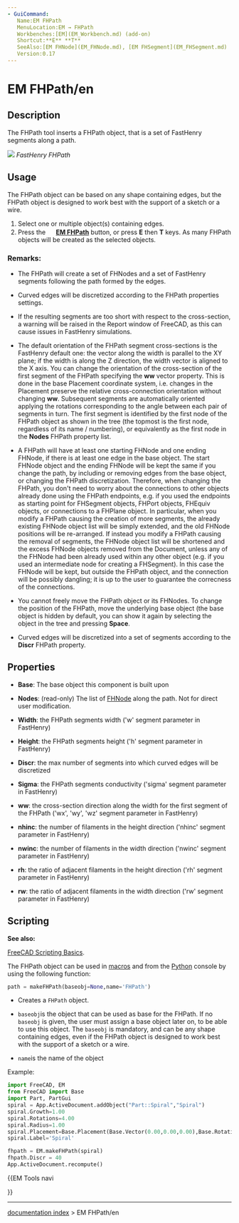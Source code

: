 ```yaml
---
- GuiCommand:
   Name:EM FHPath
   MenuLocation:EM → FHPath
   Workbenches:[EM](EM_Workbench.md) (add-on)
   Shortcut:**E** **T**
   SeeAlso:[EM FHNode](EM_FHNode.md), [EM FHSegment](EM_FHSegment.md)
   Version:0.17
---
```


# EM FHPath/en

## Description

The FHPath tool inserts a FHPath object, that is a set of FastHenry segments along a path.

![](images/EM_FHPath_Example.png ) 
*FastHenry FHPath*

## Usage

The FHPath object can be based on any shape containing edges, but the FHPath object is designed to work best with the support of a sketch or a wire.

1.  Select one or multiple object(s) containing edges.
2.  Press the **<img src="images/EM_FHPath.svg" width=16px> [EM FHPath](EM_FHPath.md)** button, or press **E** then **T** keys. As many FHPath objects will be created as the selected objects.

### Remarks:

-   The FHPath will create a set of FHNodes and a set of FastHenry segments following the path formed by the edges.

-   Curved edges will be discretized according to the FHPath properties settings.

-   If the resulting segments are too short with respect to the cross-section, a warning will be raised in the Report window of FreeCAD, as this can cause issues in FastHenry simulations.

-   The default orientation of the FHPath segment cross-sections is the FastHenry default one: the vector along the width is parallel to the XY plane; if the width is along the Z direction, the width vector is aligned to the X axis. You can change the orientation of the cross-section of the first segment of the FHPath specifying the **ww** vector property. This is done in the base Placement coordinate system, i.e. changes in the Placement preserve the relative cross-connection orientation without changing **ww**. Subsequent segments are automatically oriented applying the rotations corresponding to the angle between each pair of segments in turn. The first segment is identified by the first node of the FHPath object as shown in the tree (the topmost is the first node, regardless of its name / numbering), or equivalently as the first node in the **Nodes** FHPath property list.

-   A FHPath will have at least one starting FHNode and one ending FHNode, if there is at least one edge in the base object. The start FHNode object and the ending FHNode will be kept the same if you change the path, by including or removing edges from the base object, or changing the FHPath discretization. Therefore, when changing the FHPath, you don\'t need to worry about the connections to other objects already done using the FHPath endpoints, e.g. if you used the endpoints as starting point for FHSegment objects, FHPort objects, FHEquiv objects, or connections to a FHPlane object. In particular, when you modify a FHPath causing the creation of more segments, the already existing FHNode object list will be simply extended, and the old FHNode positions will be re-arranged. If instead you modify a FHPath causing the removal of segments, the FHNode object list will be shortened and the excess FHNode objects removed from the Document, unless any of the FHNode had been already used within any other object (e.g. if you used an intermediate node for creating a FHSegment). In this case the FHNode will be kept, but outside the FHPath object, and the connection will be possibly dangling; it is up to the user to guarantee the correcness of the connections.

-   You cannot freely move the FHPath object or its FHNodes. To change the position of the FHPath, move the underlying base object (the base object is hidden by default, you can show it again by selecting the object in the tree and pressing **Space**.

-   Curved edges will be discretized into a set of segments according to the **Discr** FHPath property.

## Properties

-    **Base**: The base object this component is built upon

-    **Nodes**: (read-only) The list of [FHNode](EM_FHNode.md) along the path. Not for direct user modification.

-    **Width**: the FHPath segments width (\'w\' segment parameter in FastHenry)

-    **Height**: the FHPath segments height (\'h\' segment parameter in FastHenry)

-    **Discr**: the max number of segments into which curved edges will be discretized

-    **Sigma**: the FHPath segments conductivity (\'sigma\' segment parameter in FastHenry)

-    **ww**: the cross-section direction along the width for the first segment of the FHPath (\'wx\', \'wy\', \'wz\' segment parameter in FastHenry)

-    **nhinc**: the number of filaments in the height direction (\'nhinc\' segment parameter in FastHenry)

-    **nwinc**: the number of filaments in the width direction (\'nwinc\' segment parameter in FastHenry)

-    **rh**: the ratio of adjacent filaments in the height direction (\'rh\' segment parameter in FastHenry)

-    **rw**: the ratio of adjacent filaments in the width direction (\'rw\' segment parameter in FastHenry)

## Scripting


**See also:**

[FreeCAD Scripting Basics](FreeCAD_Scripting_Basics.md).

The FHPath object can be used in [macros](macros.md) and from the [Python](Python.md) console by using the following function: 
```python
path = makeFHPath(baseobj=None,name='FHPath')
```

-   Creates a `FHPath` object.

-    `baseobj`is the object that can be used as base for the FHPath. If no `baseobj` is given, the user must assign a base object later on, to be able to use this object. The `baseobj` is mandatory, and can be any shape containing edges, even if the FHPath object is designed to work best with the support of a sketch or a wire.

-    `name`is the name of the object

Example: 
```python
import FreeCAD, EM
from FreeCAD import Base
import Part, PartGui
spiral = App.ActiveDocument.addObject("Part::Spiral","Spiral")
spiral.Growth=1.00
spiral.Rotations=4.00
spiral.Radius=1.00
spiral.Placement=Base.Placement(Base.Vector(0.00,0.00,0.00),Base.Rotation(0.00,0.00,0.00,1.00))
spiral.Label='Spiral'

fhpath = EM.makeFHPath(spiral)
fhpath.Discr = 40
App.ActiveDocument.recompute()
```


{{EM Tools navi

}}

---
[documentation index](../README.md) > EM FHPath/en

